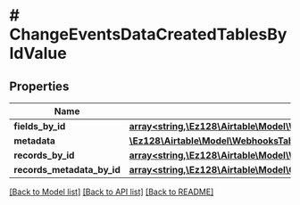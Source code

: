 # # ChangeEventsDataCreatedTablesByIdValue

## Properties

Name | Type | Description | Notes
------------ | ------------- | ------------- | -------------
**fields_by_id** | [**array<string,\Ez128\Airtable\Model\WebhooksTableChangedCreatedFieldsByIdValue>**](WebhooksTableChangedCreatedFieldsByIdValue.md) |  | [optional]
**metadata** | [**\Ez128\Airtable\Model\WebhooksTableCreatedMetadata**](WebhooksTableCreatedMetadata.md) |  | [optional]
**records_by_id** | [**array<string,\Ez128\Airtable\Model\WebhooksCreatedRecordValue>**](WebhooksCreatedRecordValue.md) |  | [optional]
**records_metadata_by_id** | [**array<string,\Ez128\Airtable\Model\ChangeEventsTableCreateRecordsMetadataByIdValue>**](ChangeEventsTableCreateRecordsMetadataByIdValue.md) |  | [optional]

[[Back to Model list]](../../README.md#models) [[Back to API list]](../../README.md#endpoints) [[Back to README]](../../README.md)
